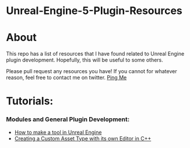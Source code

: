 # Unreal-Engine-5-Plugin-Resources

# About
This repo has a list of resources that I have found related to Unreal Engine plugin development. 
Hopefully, this will be useful to some others.

Please pull request any resources you have! If you cannot for whatever reason, feel free to contact me on twitter.
[Ping Me](https://twitter.com/arshadbarves)


# Tutorials:

### Modules and General Plugin Development:

* [How to make a tool in Unreal Engine](https://lxjk.github.io/2019/10/01/How-to-Make-Tools-in-U-E.html)
* [Creating a Custom Asset Type with its own Editor in C++](https://dev.epicgames.com/community/learning/tutorials/vyKB/unreal-engine-creating-a-custom-asset-type-with-its-own-editor-in-c)
